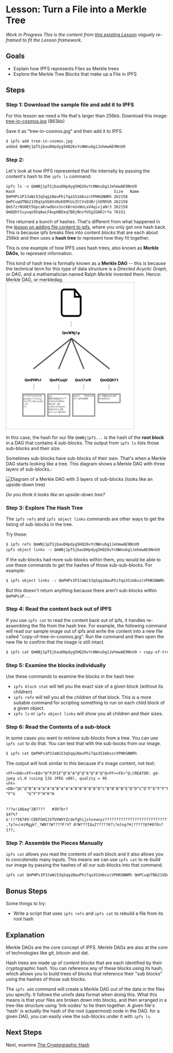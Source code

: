 # Lesson: Turn a File into a Merkle Tree

*Work in Progress* _This is the content from [this existing Lesson](https://ipfs.io/ipfs/QmTkzDwWqPbnAh5YiV5VwcTLnGdwSNsNTn2aDxdXBFca7D/example#/ipfs/QmQwAP9vFjbCtKvD8RkJdCvPHqLQjZfW7Mqbbqx18zd8j7/data/readme.md) vaguely re-framed to fit the Lesson framework._

## Goals
* Explain how IPFS represents Files as Merkle trees
* Explore the Merkle Tree Blocks that make up a File in IPFS

## Steps

### Step 1: Download the sample file and add it to IPFS

For this lesson we need a file that's larger than 256kb. Download this image: [tree-in-cosmos.jpg](https://raw.githubusercontent.com/flyingzumwalt/ipfs-primer/master/samples/tree-in-cosmos.jpg) (863kb)

Save it as "tree-in-cosmos.jpg" and then add it to IPFS

```sh
$ ipfs add tree-in-cosmos.jpg
added QmWNj1pTSjbauDHpdyg5HQ26vYcNWnubg1JehmwAE9NnU9
```

### Step 2:

Let's look at how IPFS represented that file internally by passing the content's hash to the `ipfs ls` command:

```
ipfs ls -v QmWNj1pTSjbauDHpdyg5HQ26vYcNWnubg1JehmwAE9NnU9
Hash                                           Size   Name
QmPHPs1P3JaWi53q5qqiNauPhiTqa3S1mbszcVPHKGNWRh 262158
QmPCuqUTNb21VDqtp5b8VsNzKEMtUsZCCVsEUBrjhERRSR 262158
QmS7zrNSHEt5GpcaKrwdbnv1nckBreUxWnLaV4qivjaNr3 262158
QmQQhY1syuqo9Sq6wLFAupHBEeqfB8jNnzYUSgZGARJrYa 76151  
```

This returned a bunch of hashes. That's different from what happened in the [lesson on adding file content to ipfs](../../files-on-ipfs/lessons/add-and-retrieve-file-content.md), where you only got one hash back. This is because ipfs breaks files into content _blocks_ that are each about 256kb and then uses a **hash tree** to represent how they fit together.

This is one example of how IPFS uses hash trees, also known as **Merkle DAGs**, to represent information.

<div class="alert alert-info">
This kind of hash tree is formally known as a <b>Merkle DAG</b> -- this is because the technical term for this  type of data structure is a <i>Directed Acyclic Graph</i>, or <i>DAG</i>, and a mathematician named Ralph <i>Merkle</i> invented them. Hence: Merkle DAG, or merkledag.
</div>

<img src="hash-tree.png" width="400" />

In this case, the hash for our file `QmWNj1pTS...` is the hash of the **root block** in a DAG that contains 4 sub-blocks.  The output from `ipfs ls` lists those sub-blocks and their size.

Sometimes sub-blocks have sub-blocks of their own. That's when a Merkle DAG starts looking like a tree. This diagram shows a Merkle DAG with three layers of sub-blocks.:

![Diagram of a Merkle DAG with 3 layers of sub-blocks (looks like an upside-down tree)](https://camo.githubusercontent.com/1aba273a55fdbbf8cc9acb3b07ce0fc64e2382af/68747470733a2f2f75706c6f61642e77696b696d656469612e6f72672f77696b6970656469612f636f6d6d6f6e732f7468756d622f392f39352f486173685f547265652e7376672f33303070782d486173685f547265652e7376672e706e67)  

_Do you think it looks like an upside-down tree?_

### Step 3: Explore The Hash Tree

The `ipfs refs` and `ipfs object links` commands are other ways to get the listing of sub-blocks in the tree.

Try these:
```sh
$ ipfs refs QmWNj1pTSjbauDHpdyg5HQ26vYcNWnubg1JehmwAE9NnU9
ipfs object links -v QmWNj1pTSjbauDHpdyg5HQ26vYcNWnubg1JehmwAE9NnU9
```

If the sub-blocks had more sub-blocks within them, you would be able to use these commands to get the hashes of those sub-sub-blocks.  For example:

```sh
$ ipfs object links -v QmPHPs1P3JaWi53q5qqiNauPhiTqa3S1mbszcVPHKGNWRh
```
But this doesn't return anything because there aren't sub-blocks within `QmPHPs1P...`

### Step 4: Read the content back out of IPFS

If you use `ipfs cat` to read the content back out of ipfs, it handles re-assembling the file from the hash tree. For example, the following command will read our sample image out of ipfs and write the content into a new file called "copy-of-tree-in-cosmos.jpg".  Run the command and then open the new file to confirm that the image is still intact.

```sh
$ ipfs cat QmWNj1pTSjbauDHpdyg5HQ26vYcNWnubg1JehmwAE9NnU9 > copy-of-tree-in-cosmos.jpg
```

### Step 5: Examine the blocks individually

Use these commands to examine the blocks in the hash tree:
* `ipfs block stat` will tell you the exact size of a given block (without its
children)
* `ipfs refs` will tell you all the children of that block. This is a more suitable command for scripting something to run on each child block of a given object.
* `ipfs ls` or `ipfs object links` will show you all children and their sizes.


### Step 6: Read the Contents of a sub-block

In some cases you want to retrieve sub-blocks from a tree. You can use `ipfs cat` to do that. You can test that with the sub-bocks from our image.

```sh
$ ipfs cat QmPHPs1P3JaWi53q5qqiNauPhiTqa3S1mbszcVPHKGNWRh
```

The output will look similar to this because it's image content, not text:
```
<FF><D8><FF><E0>^@^PJFIF^@^A^A^@^@^A^@^A^@^@<FF><FE>^@;CREATOR: gd-jpeg v1.0 (using IJG JPEG v80), quality = 95
<FF><DB>^@C^@^B^A^A^A^A^A^B^A^A^A^B^B^B^B^B^D^C^B^B^B^B^E^D^D^C^D^F^E^F^F^F^E^F^F^F^G  ^F^G     ^G^F^F^H^K^H   


???w!1AQaq"2B????	#3R?br?
$4?%?&'()*56789:CDEFGHIJSTUVWXYZcdefghijstuvwxyz??????????????????????????????????????????????????????????????????????????
,?y?ՠ|ѿiMgᦧk?_?WN??W????F!%T 8?W???I$uZ?????K?\?olng?H|?????@?#8?En?1??;
```

### Step 7: Assemble the Pieces Manually

`ipfs cat` allows you read the contents of each block and it also allows you to _concatenate_ many inputs. This means we can use `ipfs cat` to re-build our image by passing the hashes of all our sub-blocks into that command.

```sh
ipfs cat QmPHPs1P3JaWi53q5qqiNauPhiTqa3S1mbszcVPHKGNWRh QmPCuqUTNb21VDqtp5b8VsNzKEMtUsZCCVsEUBrjhERRSR QmS7zrNSHEt5GpcaKrwdbnv1nckBreUxWnLaV4qivjaNr3 QmQQhY1syuqo9Sq6wLFAupHBEeqfB8jNnzYUSgZGARJrYa > manually-rebuilt-tree-in-cosmos.jpg
```

## Bonus Steps

Some things to try:
* Write a script that uses `ipfs refs` and `ipfs cat` to rebuild a file from its root hash

## Explanation

Merkle DAGs are the core concept of IPFS. Merkle DAGs are also at the core of technologies like git, bitcoin and dat.

Hash trees are made up of _content blocks_ that are each identified by their cryptographic hash. You can reference any of these blocks using its hash, which allows you to build trees of blocks that reference their "sub blocks" using the hashes of those sub blocks.

The `ipfs add` command will create a Merkle DAG out of the data in the files you specify. It follows the unixfs data format when doing this. What this means is
that your files are broken down into blocks, and then arranged in a tree-like structure using 'link nodes' to tie them together. A given file's 'hash' is actually the hash of the root (uppermost) node in the DAG. for a given DAG, you can easily view the sub-blocks under it with `ipfs ls`.

## Next Steps

Next, examine [The Cryptographic Hash](/ipfs-dag/lessons/crypto-hash.md)

